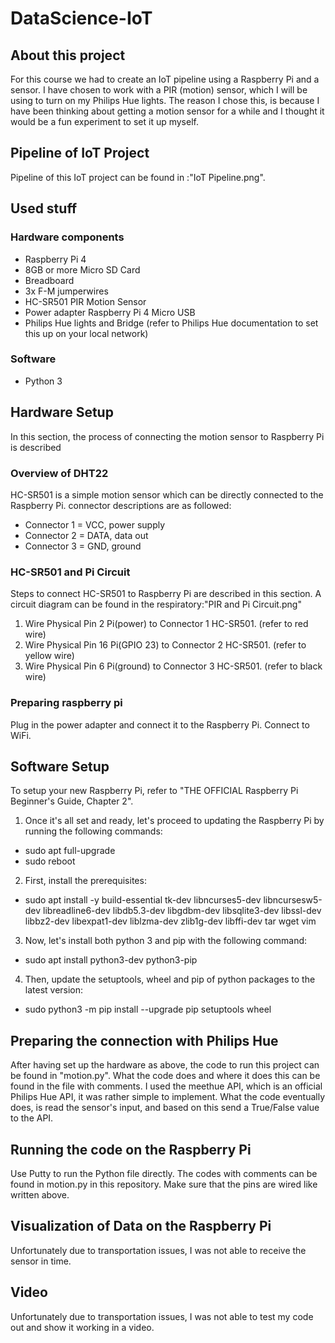 # DataScience-IoT
## About this project
For this course we had to create an IoT pipeline using a Raspberry Pi and a sensor.
I have chosen to work with a PIR (motion) sensor, which I will be using to turn on my Philips Hue lights.
The reason I chose this, is because I have been thinking about getting a motion sensor for a while and I thought it would be a fun experiment to set it up myself.

## Pipeline of IoT Project
Pipeline of this IoT project can be found in :"IoT Pipeline.png".

## Used stuff
### Hardware components
- Raspberry Pi 4
- 8GB or more Micro SD Card
- Breadboard 
- 3x F-M jumperwires
- HC-SR501 PIR Motion Sensor
- Power adapter Raspberry Pi 4 Micro USB
- Philips Hue lights and Bridge (refer to Philips Hue documentation to set this up on your local network)

### Software
- Python 3

## Hardware Setup
In this section, the process of connecting the motion sensor to Raspberry Pi is described
### Overview of DHT22 
HC-SR501 is a simple motion sensor which can be directly connected to the Raspberry Pi.
connector descriptions are as followed:
- Connector 1 = VCC, power supply
- Connector 2 = DATA, data out
- Connector 3 = GND, ground
### HC-SR501 and Pi Circuit
Steps to connect HC-SR501 to Raspberry Pi are described in this section. A circuit diagram can be found in the respiratory:"PIR and Pi Circuit.png"
1. Wire Physical Pin 2 Pi(power) to Connector 1 HC-SR501. (refer to red wire)
2. Wire Physical Pin 16 Pi(GPIO 23) to Connector 2 HC-SR501. (refer to yellow wire)
3. Wire Physical Pin 6 Pi(ground) to Connector 3 HC-SR501. (refer to black wire)

### Preparing raspberry pi
Plug in the power adapter and connect it to the Raspberry Pi. Connect to WiFi.


## Software Setup
To setup your new Raspberry Pi, refer to "THE OFFICIAL Raspberry Pi Beginner's Guide, Chapter 2". 
1. Once it's all set and ready, let's proceed to updating the Raspberry Pi by running the following commands:
* sudo apt full-upgrade
* sudo reboot
2. First, install the prerequisites:
* sudo apt install -y build-essential tk-dev libncurses5-dev libncursesw5-dev libreadline6-dev libdb5.3-dev libgdbm-dev libsqlite3-dev libssl-dev libbz2-dev libexpat1-dev liblzma-dev zlib1g-dev libffi-dev tar wget vim
3. Now, let's install both python 3 and pip with the following command:
* sudo apt  install python3-dev python3-pip
4. Then, update the setuptools, wheel and pip of python packages to the latest version:
* sudo python3 -m pip install --upgrade pip setuptools wheel

## Preparing the connection with Philips Hue
After having set up the hardware as above, the code to run this project can be found in "motion.py".
What the code does and where it does this can be found in the file with comments.
I used the meethue API, which is an official Philips Hue API, it was rather simple to implement.
What the code eventually does, is read the sensor's input, and based on this send a True/False value to the API.

## Running the code on the Raspberry Pi
Use Putty to run the Python file directly. The codes with comments can be found in motion.py in this repository. Make sure that the pins are wired like written above.

## Visualization of Data on the Raspberry Pi
Unfortunately due to transportation issues, I was not able to receive the sensor in time.

## Video
Unfortunately due to transportation issues, I was not able to test my code out and show it working in a video.
